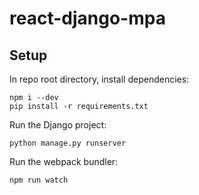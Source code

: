 # react-django-mpa

## Setup
In repo root directory, install dependencies:
```
npm i --dev
pip install -r requirements.txt
```

Run the Django project:
```
python manage.py runserver
```

Run the webpack bundler:
```
npm run watch
```

